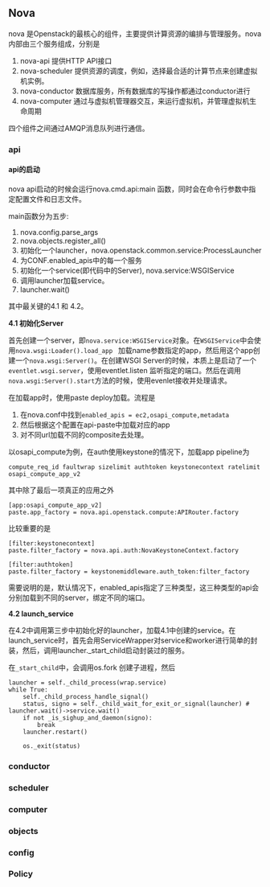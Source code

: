 ## Nova


nova 是Openstack的最核心的组件，主要提供计算资源的编排与管理服务。nova内部由三个服务组成，分别是

1. nova-api  提供HTTP API接口
2. nova-scheduler 提供资源的调度，例如，选择最合适的计算节点来创建虚拟机实例。
3. nova-conductor 数据库服务，所有数据库的写操作都通过conductor进行
4. nova-computer 通过与虚拟机管理器交互，来运行虚拟机，并管理虚拟机生命周期


四个组件之间通过AMQP消息队列进行通信。

### api

#### api的启动

nova api启动的时候会运行nova.cmd.api:main 函数，同时会在命令行参数中指定配置文件和日志文件。

main函数分为五步:

1. nova.config.parse_args
2. nova.objects.register_all()
3. 初始化一个launcher，nova.openstack.common.service:ProcessLauncher
4. 为CONF.enabled_apis中的每一个服务
 1. 初始化一个service(即代码中的Server), nova.service:WSGIService
 2. 调用launcher加载service。
5. launcher.wait()


其中最关键的4.1 和 4.2。

**4.1 初始化Server**

首先创建一个server，即`nova.service:WSGIService`对象。在`WSGIService`中会使用`nova.wsgi:Loader().load_app ` 加载name参数指定的app，然后用这个app创建一个`nova.wsgi:Server()`。在创建WSGI Server的时候，本质上是启动了一个`eventlet.wsgi.server`，使用eventlet.listen 监听指定的端口。然后在调用`nova.wsgi:Server().start`方法的时候，使用evenlet接收并处理请求。

在加载app时，使用paste deploy加载。流程是

1. 在nova.conf中找到`enabled_apis = ec2,osapi_compute,metadata`
2. 然后根据这个配置在api-paste中加载对应的app
3. 对不同url加载不同的composite去处理。

以osapi_compute为例，在auth使用keystone的情况下，加载app pipeline为

`compute_req_id faultwrap sizelimit authtoken keystonecontext ratelimit osapi_compute_app_v2`

其中除了最后一项真正的应用之外

```
[app:osapi_compute_app_v2]
paste.app_factory = nova.api.openstack.compute:APIRouter.factory
```

比较重要的是

```
[filter:keystonecontext]
paste.filter_factory = nova.api.auth:NovaKeystoneContext.factory

[filter:authtoken]
paste.filter_factory = keystonemiddleware.auth_token:filter_factory
```

需要说明的是，默认情况下，enabled_apis指定了三种类型，这三种类型的api会分别加载到不同的server，绑定不同的端口。

**4.2 launch_service**

在4.2中调用第三步中初始化好的launcher，加载4.1中创建的service。在launch_service时，首先会用ServiceWrapper对service和worker进行简单的封装，然后，调用launcher._start_child启动封装过的服务。

在`_start_child`中，会调用os.fork 创建子进程，然后

```
launcher = self._child_process(wrap.service)
while True:
    self._child_process_handle_signal()
    status, signo = self._child_wait_for_exit_or_signal(launcher) # launcher.wait()->service.wait()
    if not _is_sighup_and_daemon(signo):
        break
    launcher.restart()

    os._exit(status)
```

###



### conductor


### scheduler

### computer


### objects


### config



### Policy
